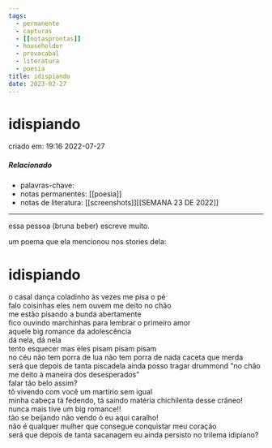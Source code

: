 ```yaml
---
tags:
  - permanente
  - capturas
  - [[notasprontas]]
  - householder
  - provacabal
  - literatura
  - poesia
title: idispiando
date: 2023-02-27
---
```


# idispiando

criado em: 19:16 2022-07-27

##### Relacionado

- palavras-chave:
- notas permanentes: [[poesia]]
- notas de literatura: [[screenshots]][[SEMANA 23 DE 2022]]

---

essa pessoa (bruna beber) escreve muito. 

um poema que ela mencionou nos stories dela:

# idispiando

o casal dança coladinho às vezes me pisa o pé  
falo coisinhas eles nem ouvem me deito no chão  
me estão pisando a bunda abertamente  
fico ouvindo marchinhas para lembrar o primeiro amor  
aquele big romance da adolescência  
dá nela, dá nela  
tento esquecer mas eles pisam pisam pisam  
no céu não tem porra de lua não tem porra de nada caceta que merda  
será que depois de tanta piscadela ainda posso tragar drummond "no chão me deito à maneira dos desesperados"  
falar tão belo assim?  
tô vivendo com você um martírio sem igual  
minha cabeça tá fedendo, tá saindo matéria chichilenta desse crâneo!  
nunca mais tive um big romance!!  
tão se beijando não vendo ó eu aqui caralho!  
não é qualquer mulher que consegue conquistar meu coração  
será que depois de tanta sacanagem eu ainda persisto no trilema idipiano?
